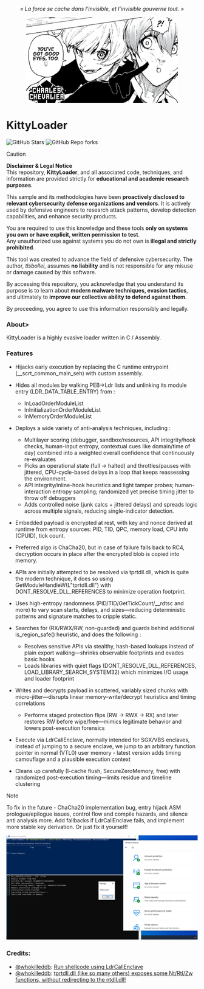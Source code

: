 <p style="text-align:center;">
  <em>« La force se cache dans l’invisible, et l’invisible gouverne tout. »</em>
</p>

<div style="text-align:center; margin-top:8px;">
  <img src="asset/charles-chevalier.jpg"
       alt="Charles Chevalier (Blue Lock)"
       width="400">
</div>

# KittyLoader
![GitHub Stars](https://img.shields.io/github/stars/tlsbollei/KittyLoader?style=social&logo=github)
![GitHub Repo forks](https://img.shields.io/github/forks/tlsbollei/KittyLoader?style=social&logo=github)


> [!CAUTION]
> **Disclaimer & Legal Notice**  
> This repository, **KittyLoader**, and all associated code, techniques, and information are provided strictly for **educational and academic research purposes**.  
>
> This sample and its methodologies have been **proactively disclosed to relevant cybersecurity defense organizations and vendors**. It is actively used by defensive engineers to research attack patterns, develop detection capabilities, and enhance security products.  
>
> You are required to use this knowledge and these tools **only on systems you own or have explicit, written permission to test**.  
> Any unauthorized use against systems you do not own is **illegal and strictly prohibited**.  
>
> This tool was created to advance the field of defensive cybersecurity. The author, *tlsbollei*, assumes **no liability** and is not responsible for any misuse or damage caused by this software.  
>
> By accessing this repository, you acknowledge that you understand its purpose is to learn about **modern malware techniques, evasion tactics**, and ultimately to **improve our collective ability to defend against them**.


By proceeding, you agree to use this information responsibly and legally.


### About> 


KittyLoader is a highly evasive loader written in C / Assembly.

### Features
- Hijacks early execution by replacing the C runtime entrypoint (__scrt_common_main_seh) with custom assembly.
  
- Hides all modules by walking PEB->Ldr lists and unlinking its module entry (LDR_DATA_TABLE_ENTRY) from :
    - InLoadOrderModuleList
    - InInitializationOrderModuleList
    - InMemoryOrderModuleList
      
- Deploys a wide variety of anti-analysis techniques, including :
    - Multilayer scoring (debugger, sandbox/resources, API integrity/hook checks, human-input entropy, contextual cues like domain/time of day) combined into a weighted overall confidence that continuously re-evaluates
    - Picks an operational state (full → halted) and throttles/pauses with jittered, CPU-cycle-based delays in a loop that keeps reassessing the environment.
    - API integrity/inline-hook heuristics and light tamper probes; human-interaction entropy sampling; randomized yet precise timing jitter to throw off debuggers
    - Adds controlled noise (junk calcs + jittered delays) and spreads logic across multiple signals, reducing single-indicator detection.
  
- Embedded payload is encrypted at rest, with key and nonce derived at runtime from entropy sources: PID, TID, QPC, memory load, CPU info (CPUID), tick count.
- Preferred algo is ChaCha20, but in case of failure falls back to RC4, decryption occurs in place after the encrypted blob is copied into memory.
- APIs are initially attempted to be resolved via tprtdll.dll, which is quite the modern technique, it does so using GetModuleHandleW(L"tprtdll.dll") with DONT_RESOLVE_DLL_REFERENCES to minimize operation footprint.
- Uses high-entropy randomness (PID/TID/GetTickCount/__rdtsc and more) to vary scan starts, delays, and sizes—reducing deterministic patterns and signature matches to cripple static.
  
- Searches for (RX/RWX/RW, non-guarded) and guards behind additional is_region_safe() heuristic, and does the following :
    - Resolves sensitive APIs via stealthy, hash-based lookups instead of plain export walking—shrinks observable footprints and evades basic hooks
    - Loads libraries with quiet flags (DONT_RESOLVE_DLL_REFERENCES, LOAD_LIBRARY_SEARCH_SYSTEM32) which minimizes I/O usage and loader footprint

- Writes and decrypts payload in scattered, variably sized chunks with micro-jitter—disrupts linear memory-write/decrypt heuristics and timing correlations
    - Performs staged protection flips (RW → RWX → RX) and later restores RW before wipe/free—mimics legitimate behavior and lowers post-execution forensics   

- Execute via LdrCallEnclave, normally intended for SGX/VBS enclaves, instead of jumping to a secure enclave, we jump to an arbitrary function pointer in normal (VTL0) user memory - latest version adds timing camouflage and a plausible execution context

- Cleans up carefully (I-cache flush, SecureZeroMemory, free) with randomized post-execution timing—limits residue and timeline clustering

> [!NOTE]
> To fix in the future -  ChaCha20 implementation bug, entry hijack ASM prologue/epilogue issues, control flow and compile hazards, and silence anti analysis more. Add fallbacks if LdrCallEnclave fails, and implement more stable key derivation. Or just fix it yourself!
<img src="asset/proof.PNG" alt="" width="950">

### Credits:
- [@whokilleddb](https://x.com/whokilleddb): [Run shellcode using LdrCallEnclave](https://gist.github.com/whokilleddb/ef1f8c33947f6ceb90664ce38d3dcf04)
- [@whokilleddb](https://x.com/whokilleddb): [tprtdll.dll (like so many others) exposes some Nt/Rtl/Zw functions, without redirecting to the ntdll.dll!](https://github.com/whokilleddb/function-collections/blob/main/winapi_alternatives/NtAllocateMemoryEx/main.c)
